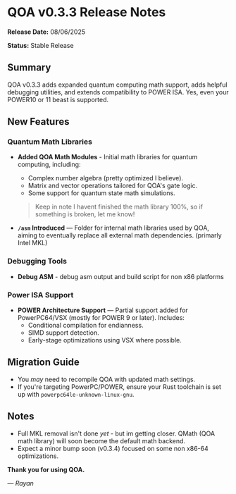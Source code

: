# QOA v0.3.3 Release Notes

**Release Date:** 08/06/2025

**Status:** Stable Release

## Summary

QOA v0.3.3 adds expanded quantum computing math support, adds helpful debugging utilities, and extends compatibility to POWER ISA. Yes, even your POWER10 or 11 beast is supported.

## New Features

### Quantum Math Libraries

* **Added QOA Math Modules** - Initial math libraries for quantum computing, including:
  - Complex number algebra (pretty optimized I believe).
  - Matrix and vector operations tailored for QOA's gate logic.
  - Some support for quantum state math simulations.

  > Keep in note I havent finished the math library 100%, so if something is broken, let me know!

* **`/asm` Introduced** — Folder for internal math libraries used by QOA, aiming to eventually replace all external math dependencies. (primarly Intel MKL)

### Debugging Tools

* **Debug ASM** - debug asm output and build script for non x86 platforms

### Power ISA Support

* **POWER Architecture Support** — Partial support added for PowerPC64/VSX (mostly for POWER 9 or later). Includes:
  - Conditional compilation for endianness.
  - SIMD support detection.
  - Early-stage optimizations using VSX where possible.

## Migration Guide

* You *may* need to recompile QOA with updated math settings.
* If you're targeting PowerPC/POWER, ensure your Rust toolchain is set up with `powerpc64le-unknown-linux-gnu`.

## Notes

* Full MKL removal isn't done *yet* - but im getting closer. QMath (QOA math library) will soon become the default math backend.
* Expect a minor bump soon (v0.3.4) focused on some  non x86-64 optimizations.

**Thank you for using QOA.**

— *Rayan*

